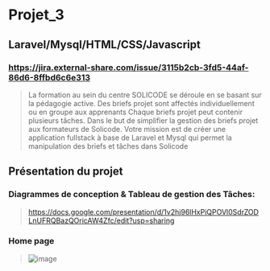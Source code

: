 # Projet_3

## Laravel/Mysql/HTML/CSS/Javascript

### https://jira.external-share.com/issue/3115b2cb-3fd5-44af-86d6-8ffbd6c6e313

> La formation au sein du centre SOLICODE se déroule en se basant sur la pédagogie active. Des briefs projet sont affectés individuellement ou en groupe aux apprenants Chaque briefs projet peut contenir plusieurs tâches.
Dans le but de simplifier la gestion des briefs projet aux formateurs de Solicode. Votre mission est de créer une application fullstack à base de Laravel et Mysql qui permet la manipulation des briefs et tâches dans Solicode


## Présentation du projet
### Diagrammes de conception & Tableau de gestion des Tâches:
> https://docs.google.com/presentation/d/1v2hj96lHxPiQPOVl0SdrZODLnUFRQBazQOricAW4Zfc/edit?usp=sharing


### Home page
> ![image](https://user-images.githubusercontent.com/92023794/199241691-d655f22f-bc02-4102-89e4-c7c56b138c1a.png)
